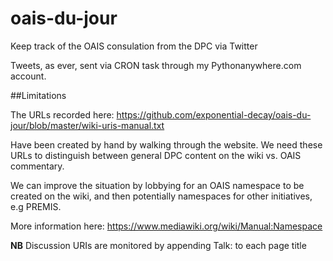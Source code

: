# oais-du-jour
Keep track of the OAIS consulation from the DPC via Twitter

Tweets, as ever, sent via CRON task through my Pythonanywhere.com account. 

##Limitations

The URLs recorded here: https://github.com/exponential-decay/oais-du-jour/blob/master/wiki-uris-manual.txt

Have been created by hand by walking through the website. We need these URLs to
distinguish between general DPC content on the wiki vs. OAIS commentary. 

We can improve the situation by lobbying for an OAIS namespace to be created
on the wiki, and then potentially namespaces for other initiatives, e.g PREMIS.

More information here: https://www.mediawiki.org/wiki/Manual:Namespace 

**NB** Discussion URIs are monitored by appending Talk: to each page title

